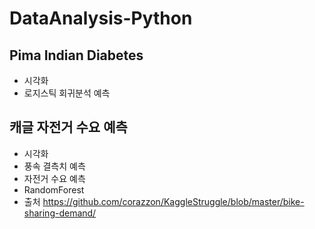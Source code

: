 # DataAnalysis-Python

## Pima Indian Diabetes
* 시각화
* 로지스틱 회귀분석 예측

## 캐글 자전거 수요 예측
* 시각화
* 풍속 결측치 예측
* 자전거 수요 예측
* RandomForest
* 출처 https://github.com/corazzon/KaggleStruggle/blob/master/bike-sharing-demand/
